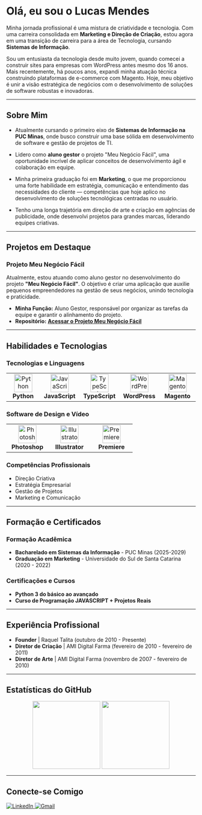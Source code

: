 # Olá, eu sou o Lucas Mendes


Minha jornada profissional é uma mistura de criatividade e tecnologia. Com uma carreira consolidada em **Marketing e Direção de Criação**, estou agora em uma transição de carreira para a área de Tecnologia, cursando **Sistemas de Informação**.

Sou um entusiasta da tecnologia desde muito jovem, quando comecei a construir sites para empresas com WordPress antes mesmo dos 16 anos. Mais recentemente, há poucos anos, expandi minha atuação técnica construindo plataformas de e-commerce com Magento. Hoje, meu objetivo é unir a visão estratégica de negócios com o desenvolvimento de soluções de software robustas e inovadoras.

---

##  Sobre Mim

-  Atualmente cursando o primeiro eixo de **Sistemas de Informação na PUC Minas**, onde busco construir uma base sólida em desenvolvimento de software e gestão de projetos de TI.

-  Lidero como **aluno gestor** o projeto "Meu Negócio Fácil", uma oportunidade incrível de aplicar conceitos de desenvolvimento ágil e colaboração em equipe.

-  Minha primeira graduação foi em **Marketing**, o que me proporcionou uma forte habilidade em estratégia, comunicação e entendimento das necessidades do cliente — competências que hoje aplico no desenvolvimento de soluções tecnológicas centradas no usuário.

-  Tenho uma longa trajetória em direção de arte e criação em agências de publicidade, onde desenvolvi projetos para grandes marcas, liderando equipes criativas.

---

##  Projetos em Destaque

### Projeto Meu Negócio Fácil
Atualmente, estou atuando como aluno gestor no desenvolvimento do projeto **"Meu Negócio Fácil"**. O objetivo é criar uma aplicação que auxilie pequenos empreendedores na gestão de seus negócios, unindo tecnologia e praticidade.

- **Minha Função:** Aluno Gestor, responsável por organizar as tarefas da equipe e garantir o alinhamento do projeto.
- **Repositório:** **[Acessar o Projeto Meu Negócio Fácil](https://github.com/ICEI-PUC-Minas-PMV-SI/pmv-si-2025-2-pe1-t1-pmv-si-2025-2-pe1-projmeunegociofacil)**

---

##  Habilidades e Tecnologias

### Tecnologias e Linguagens
<table>
  <tr>
    <td align="center" width="96">
      <img src="https://skillicons.dev/icons?i=python" width="48" height="48" alt="Python" />
      <br><strong>Python</strong>
    </td>
    <td align="center" width="96">
      <img src="https://skillicons.dev/icons?i=javascript" width="48" height="48" alt="JavaScript" />
      <br><strong>JavaScript</strong>
    </td>
    <td align="center" width="96">
      <img src="https://skillicons.dev/icons?i=typescript" width="48" height="48" alt="TypeScript" />
      <br><strong>TypeScript</strong>
    </td>
    <td align="center" width="96">
      <img src="https://skillicons.dev/icons?i=wordpress" width="48" height="48" alt="WordPress" />
      <br><strong>WordPress</strong>
    </td>
     <td align="center" width="96">
      <img src="https://skillicons.dev/icons?i=magento" width="48" height="48" alt="Magento" />
      <br><strong>Magento</strong>
    </td>
  </tr>
</table>

### Software de Design e Vídeo
<table>
  <tr>
    <td align="center" width="96">
      <img src="https://skillicons.dev/icons?i=ps" width="48" height="48" alt="Photoshop" />
      <br><strong>Photoshop</strong>
    </td>
    <td align="center" width="96">
      <img src="https://skillicons.dev/icons?i=ai" width="48" height="48" alt="Illustrator" />
      <br><strong>Illustrator</strong>
    </td>
    <td align="center" width="96">
      <img src="https://skillicons.dev/icons?i=pr" width="48" height="48" alt="Premiere" />
      <br><strong>Premiere</strong>
    </td>
  </tr>
</table>

### Competências Profissionais
- Direção Criativa
- Estratégia Empresarial
- Gestão de Projetos
- Marketing e Comunicação

---

##  Formação e Certificados

### Formação Acadêmica
- **Bacharelado em Sistemas da Informação** - PUC Minas (2025-2029)
- **Graduação em Marketing** - Universidade do Sul de Santa Catarina (2020 - 2022)

### Certificações e Cursos
- **Python 3 do básico ao avançado**
- **Curso de Programação JAVASCRIPT + Projetos Reais**

---

##  Experiência Profissional

- **Founder** | Raquel Talita (outubro de 2010 - Presente)
- **Diretor de Criação** | AMI Digital Farma (fevereiro de 2010 - fevereiro de 2011)
- **Diretor de Arte** | AMI Digital Farma (novembro de 2007 - fevereiro de 2010)

---

##  Estatísticas do GitHub
<p align="center">
  <img height="180em" src="https://github-readme-stats.vercel.app/api?username=lucasmef&show_icons=true&theme=dracula&include_all_commits=true&count_private=true"/>
  <img height="180em" src="https://github-readme-stats.vercel.app/api/top-langs/?username=lucasmef&layout=compact&langs_count=7&theme=dracula"/>
</p>

---

##  Conecte-se Comigo

<p align="left">
  <a href="https://www.linkedin.com/in/lucasmef" target="_blank">
    <img src="https://img.shields.io/badge/LinkedIn-0077B5?style=for-the-badge&logo=linkedin&logoColor=white" alt="LinkedIn">
  </a>
  <a href="mailto:lucasmef@gmail.com">
    <img src="https://img.shields.io/badge/Gmail-D14836?style=for-the-badge&logo=gmail&logoColor=white" alt="Gmail">
  </a>
</p>
